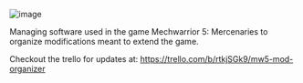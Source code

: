![image](https://github.com/Merlocks/MW5-Mod-Organizer-/assets/145263755/4c6a8f86-60ab-4af6-95ca-9b4d3e9edecf)

Managing software used in the game Mechwarrior 5: Mercenaries to organize modifications meant to extend the game.

Checkout the trello for updates at: https://trello.com/b/rtkjSGk9/mw5-mod-organizer 
